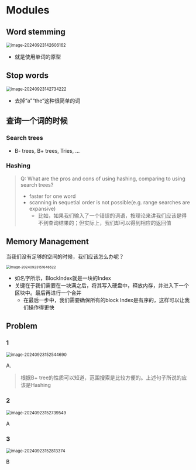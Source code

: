 # Modules

## Word stemming

<img src="../assets/image-20240923142606162.png" alt="image-20240923142606162" style="zoom:80%;dsplay:block;margin:0 auto;" />

* 就是使用单词的原型

## Stop words

<img src="../assets/image-20240923142734222.png" alt="image-20240923142734222" style="zoom:80%;display:block;margin:0 auto;" />

* 去掉“a”“the“这种很简单的词

## 查询一个词的时候

### Search trees

* B- trees, B+ trees, Tries, ...

### Hashing

> Q: What are the pros and cons of using hashing, comparing to using search trees?
>
> * faster for one word
> * scanning in sequetial order is not possible(e.g. range searches are expansive)
>   * 比如，如果我们输入了一个错误的词语，按理论来讲我们应该是得不到查询结果的；但实际上，我们却可以得到相应的返回值

## Memory Management

当我们没有足够的空间的时候，我们应该怎么办呢？

<img src="../assets/image-20240923151646522.png" alt="image-20240923151646522" style="zoom:67%;display:block;margin:0 auto;" />

* 如名字所示，BlockIndex就是一块的Index
* 关键在于我们需要在一块满之后，将其写入硬盘中，释放内存，并进入下一个区块中。最后再进行一个合并
  * 在最后一步中，我们需要确保所有的block Index是有序的，这样可以让我们操作得更快

## Problem

### 1

<img src="../assets/image-20240923152544690.png" alt="image-20240923152544690" style="zoom:80%;display:block;margin:0 auto;" />

A.

> 根据B+ tree的性质可以知道，范围搜索是比较方便的。上述句子所说的应该是Hashing

### 2

<img src="../assets/image-20240923152739549.png" alt="image-20240923152739549" style="zoom:80%;display:block;margin:0 auto;" />

A

### 3

<img src="../assets/image-20240923152813374.png" alt="image-20240923152813374" style="zoom:80%;display:block;margin:0 auto;" />

B
